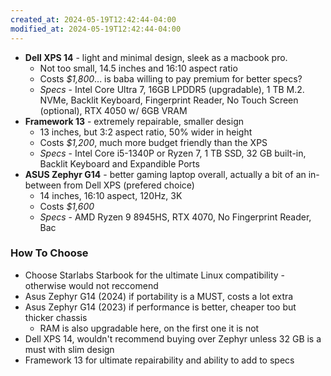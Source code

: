 ```yaml
---
created_at: 2024-05-19T12:42:44-04:00
modified_at: 2024-05-19T12:42:44-04:00
---
```

* **Dell XPS 14** - light and minimal design, sleek as a macbook pro. 
	* Not too small, 14.5 inches and 16:10 aspect ratio
	* Costs *$1,800*... is baba willing to pay premium for better specs?
	* *Specs* - Intel Core Ultra 7, 16GB LPDDR5 (upgradable), 1 TB M.2. NVMe, Backlit Keyboard, Fingerprint Reader, No Touch Screen (optional), RTX 4050 w/ 6GB VRAM
* **Framework 13** - extremely repairable, smaller design
	* 13 inches, but 3:2 aspect ratio, 50% wider in height
	* Costs *$1,200*, much more budget friendly than the XPS
	* *Specs* - Intel Core i5-1340P or Ryzen 7, 1 TB SSD, 32 GB built-in, Backlit Keyboard and Expandible Ports
* **ASUS Zephyr G14** - better gaming laptop overall, actually a bit of an in-between from Dell XPS (prefered choice)
	* 14 inches, 16:10 aspect, 120Hz, 3K
	* Costs *$1,600*
	* *Specs* - AMD Ryzen 9 8945HS, RTX 4070, No Fingerprint Reader, Bac

### How To Choose
- Choose Starlabs Starbook for the ultimate Linux compatibility - otherwise would not reccomend
- Asus Zephyr G14 (2024) if portability is a MUST, costs a lot extra
- Asus Zephyr G14 (2023) if performance is better, cheaper too but thicker chassis
	- RAM is also upgradable here, on the first one it is not
- Dell XPS 14, wouldn't recommend buying over Zephyr unless 32 GB is a must with slim design
- Framework 13 for ultimate repairability and ability to add to specs
